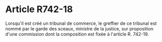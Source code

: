 # Article R742-18

Lorsqu'il est créé un tribunal de commerce, le greffier de ce tribunal est nommé par le garde des sceaux, ministre de la justice, sur proposition d'une commission dont la composition est fixée à l'article R. 742-19.
